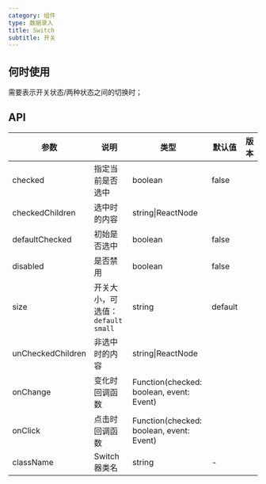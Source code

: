 ```yaml
---
category: 组件
type: 数据录入
title: Switch
subtitle: 开关
---
```


## 何时使用

需要表示开关状态/两种状态之间的切换时；

## API

| 参数 | 说明 | 类型 | 默认值 | 版本 |
| --- | --- | --- | --- | --- |
| checked | 指定当前是否选中 | boolean | false |  |
| checkedChildren | 选中时的内容 | string\|ReactNode |  |  |
| defaultChecked | 初始是否选中 | boolean | false |  |
| disabled | 是否禁用 | boolean | false |  |
| size | 开关大小，可选值：`default` `small` | string | default |  |
| unCheckedChildren | 非选中时的内容 | string\|ReactNode |  |  |
| onChange | 变化时回调函数 | Function(checked: boolean, event: Event) |  |  |
| onClick | 点击时回调函数 | Function(checked: boolean, event: Event) |  |  |
| className | Switch 器类名 | string | - | |
